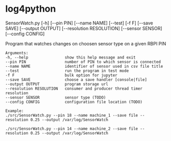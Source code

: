 # log4python

SensorWatch.py [-h] [--pin PIN] [--name NAME] [--test] [-f F] [--save SAVE] [--output OUTPUT] [--resolution RESOLUTION] [--sensor SENSOR]
                      [--config CONFIG]

Program that watches changes on choosen sensor type on a given RBPI PIN

```
Arguments:
-h, --help                show this help message and exit
--pin PIN                 number of PIN to which sensor is connected
--name NAME               identifier of sensor used in csv file title
--test                    run the program in test mode
-f F                      bulk option for jupyter
--save SAVE               choose a save handler [console|file]
--output OUTPUT           program storage url
--resolution RESOLUTION   consumer and producer thread timer resolution
--sensor SENSOR           sensor type (TODO)
--config CONFIG           configuration file location (TODO)
```

```
Example:
./src/SensorWatch.py --pin 18 --name machine_1 --save file --resolution 0.25 --output /var/log/SensorWatch

./src/SensorWatch.py --pin 14 --name machine_2 --save file --resolution 0.25 --output /var/log/SensorWatch

```
